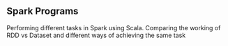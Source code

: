 ## Spark Programs

Performing different tasks in Spark using Scala. Comparing the working of RDD vs Dataset and different ways of achieving the same task

